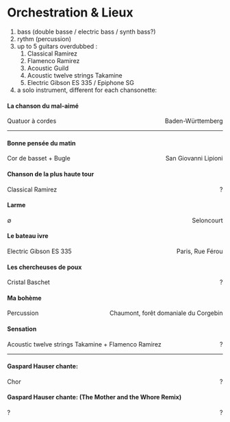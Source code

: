 # Orchestration & Lieux

1. bass (double basse / electric bass / synth bass?)
2. rythm (percussion)
3. up to 5 guitars overdubbed :
    1. Classical Ramirez
    2. Flamenco Ramirez
    3. Acoustic Guild
    4. Acoustic twelve strings Takamine
    5. Electric Gibson ES 335 / Epiphone SG 
4. a solo instrument, different for each chansonette:

#### La chanson du mal-aimé 

Quatuor à cordes <span style="float:right;">Baden-Württemberg</span>

----

#### Bonne pensée du matin 

Cor de basset + Bugle <span style="float:right;">San Giovanni Lipioni</span>

#### Chanson de la plus haute tour 

Classical Ramirez <span style="float:right;">?</span>

#### Larme 

∅ <span style="float:right;">Seloncourt</span>

#### Le bateau ivre 

Electric Gibson ES 335 <span style="float:right;"> Paris, Rue Férou</span>

#### Les chercheuses de poux 

Cristal Baschet <span style="float:right;">?</span>

#### Ma bohème 

Percussion <span style="float:right;"> Chaumont, forêt domaniale du Corgebin</span>

#### Sensation 

Acoustic twelve strings Takamine + Flamenco Ramirez <span style="float:right;">?</span>

----

#### Gaspard Hauser chante:  

Chor <span style="float:right;">?</span>

#### Gaspard Hauser chante: (The Mother and the Whore Remix)

?<span style="float:right;">?</span>
